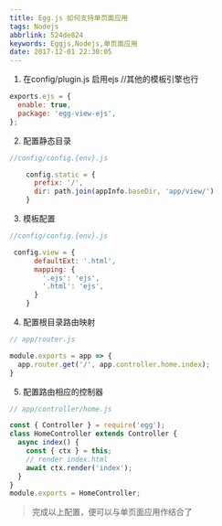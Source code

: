 ```yaml
---
title: Egg.js 如何支持单页面应用
tags: Nodejs
abbrlink: 524de824
keywords: Eggjs,Nodejs,单页面应用
date: 2017-12-01 22:30:05
---
```


 1. 在config/plugin.js 启用ejs //其他的模板引擎也行
``` javascript
exports.ejs = {
  enable: true,
  package: 'egg-view-ejs',
};
```

2. 配置静态目录
``` javascript
//config/config.{env}.js

    config.static = {
      prefix: '/',
      dir: path.join(appInfo.baseDir, 'app/view/')
    }
```

3. 模板配置
``` javascript
//config/config.{env}.js

 config.view = {
      defaultExt: '.html',
      mapping: {
        '.ejs': 'ejs',
        '.html': 'ejs',
      }
    }
```

4. 配置根目录路由映射
``` javascript
// app/router.js

module.exports = app => {
  app.router.get('/', app.controller.home.index);
}

```
5. 配置路由相应的控制器
``` javascript
// app/controller/home.js

const { Controller } = require('egg');
class HomeController extends Controller {
  async index() {
    const { ctx } = this;
    // render index.html
    await ctx.render('index');
  }
}
module.exports = HomeController;

```

> 完成以上配置，便可以与单页面应用作结合了